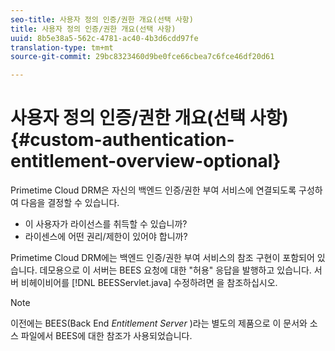 ```yaml
---
seo-title: 사용자 정의 인증/권한 개요(선택 사항)
title: 사용자 정의 인증/권한 개요(선택 사항)
uuid: 8b5e38a5-562c-4781-ac40-4b3d6cdd97fe
translation-type: tm+mt
source-git-commit: 29bc8323460d9be0fce66cbea7c6fce46df20d61

---
```



# 사용자 정의 인증/권한 개요(선택 사항){#custom-authentication-entitlement-overview-optional}

Primetime Cloud DRM은 자신의 백엔드 인증/권한 부여 서비스에 연결되도록 구성하여 다음을 결정할 수 있습니다.

* 이 사용자가 라이선스를 취득할 수 있습니까?
* 라이센스에 어떤 권리/제한이 있어야 합니까?

Primetime Cloud DRM에는 백엔드 인증/권한 부여 서비스의 참조 구현이 포함되어 있습니다. 데모용으로 이 서버는 BEES 요청에 대한 &quot;허용&quot; 응답을 발행하고 있습니다. 서버 비헤이비어를 [!DNL BEESServlet.java] 수정하려면 을 참조하십시오.

>[!NOTE]
>
>이전에는 BEES(Back End *Entitlement Server* )라는 별도의 제품으로 이 문서와 소스 파일에서 BEES에 대한 참조가 사용되었습니다.

